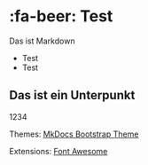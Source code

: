 # :fa-beer: Test

Das ist Markdown

* Test
* Test

## Das ist ein Unterpunkt
1234

Themes: 
[MkDocs Bootstrap Theme](https://mkdocs.github.io/mkdocs-bootswatch/#mkdocs-bootstrap-theme) 

Extensions: 
[Font Awesome](https://github.com/bmcorser/fontawesome-markdown) 


